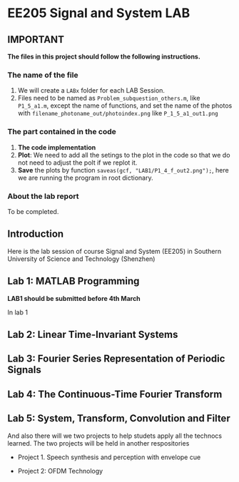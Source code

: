 # EE205 Signal and System LAB

## IMPORTANT

**The files in this project should follow the following instructions.**

### The name of the file
1. We will create a `LABx` folder for each LAB Session. 
2. Files need to be named as `Problem_subquestion_others.m`, like `P1_5_a1.m`, except the name of functions, and set the name of the photos with `filename_photoname_out/photoindex.png` like `P_1_5_a1_out1.png`

### The part contained in the code
1. **The code implementation**
2. **Plot**: We need to add all the setings to the plot in the code so that we do not need to adjust the polt if we replot it.
3. **Save** the plots by function `saveas(gcf, "LAB1/P1_4_f_out2.png");`, here we are running the program in root dictionary.

### About the lab report
To be completed.


## Introduction

Here is the lab session of course Signal and System (EE205) in Southern University of Science and Technology (Shenzhen)

## Lab 1: MATLAB Programming

**LAB1 should be submitted before 4th March**

In lab 1

## Lab 2: Linear Time-Invariant Systems

## Lab 3: Fourier Series Representation of Periodic Signals

## Lab 4: The Continuous-Time Fourier Transform

## Lab 5: System, Transform, Convolution and Filter

And also there will we two projects to help studets apply all the technocs learned. The two projects will be held in another respositories

- Project 1. Speech synthesis and perception with envelope cue

- Project 2: OFDM Technology
